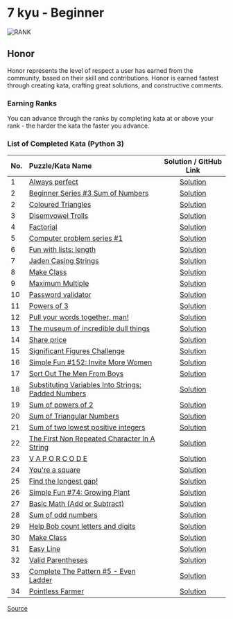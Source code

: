 # 7 kyu - Beginner

![RANK](https://github.com/ikostan/codewars/blob/master/img/copy-rank-kyu.png)

## Honor

Honor represents the level of respect a user has earned from the community,
based on their skill and contributions. Honor is earned fastest through
creating kata, crafting great solutions, and constructive comments.

### Earning Ranks

You can advance through the ranks by completing kata at or above your
rank - the harder the kata the faster you advance.

### List of Completed Kata (Python 3)
<!-- markdownlint-disable MD013 -->
| No. | Puzzle/Kata Name                                                                                                   |                                                          Solution / GitHub Link                                                          |
|-----|:-------------------------------------------------------------------------------------------------------------------|:----------------------------------------------------------------------------------------------------------------------------------------:|
| 1   | [Always perfect](https://www.codewars.com/kata/55f3facb78a9fd5b26000036)                                           |                             [Solution](https://github.com/ikostan/codewars/tree/master/kyu_7/always_perfect)                             |
| 2   | [Beginner Series #3 Sum of Numbers](https://www.codewars.com/kata/55f2b110f61eb01779000053)                        |                     [Solution](https://github.com/ikostan/codewars/tree/master/kyu_7/beginner_series_sum_of_numbers)                     |
| 2   | [Coloured Triangles](https://www.codewars.com/kata/5a25ac6ac5e284cfbe000111)                                       |                           [Solution](https://github.com/ikostan/codewars/tree/master/kyu_7/coloured_triangles)                           |
| 3   | [Disemvowel Trolls](https://www.codewars.com/kata/52fba66badcd10859f00097e)                                        |                           [Solution](https://github.com/ikostan/codewars/tree/master/kyu_7/disemvowel_trolls)                            |
| 4   | [Factorial](https://www.codewars.com/kata/54ff0d1f355cfd20e60001fc)                                                |                               [Solution](https://github.com/ikostan/codewars/tree/master/kyu_7/factorial)                                |
| 5   | [Computer problem series #1](https://www.codewars.com/kata/5d49c93d089c6e000ff8428c)                               |                        [Solution](https://github.com/ikostan/codewars/tree/master/kyu_7/fill_the_hard_disk_drive)                        |
| 6   | [Fun with lists: length](https://www.codewars.com/kata/581e476d5f59408553000a4b)                                   |                         [Solution](https://github.com/ikostan/codewars/tree/master/kyu_7/fun_with_lists_length)                          |
| 7   | [Jaden Casing Strings](https://www.codewars.com/kata/5390bac347d09b7da40006f6)                                     |                          [Solution](https://github.com/ikostan/codewars/tree/master/kyu_7/jaden_casing_strings)                          |
| 8   | [Make Class](https://www.codewars.com/kata/5d774cfde98179002a7cb3c8)                                               |                               [Solution](https://github.com/ikostan/codewars/tree/master/kyu_7/make_class)                               |
| 9   | [Maximum Multiple](https://www.codewars.com/kata/5aba780a6a176b029800041c)                                         |                            [Solution](https://github.com/ikostan/codewars/tree/master/kyu_7/maximum_multiple)                            |
| 10  | [Password validator](https://www.codewars.com/kata/56a921fa8c5167d8e7000053)                                       |                           [Solution](https://github.com/ikostan/codewars/tree/master/kyu_7/password_validator)                           |
| 11  | [Powers of 3](https://www.codewars.com/kata/57be674b93687de78c0001d9)                                              |                              [Solution](https://github.com/ikostan/codewars/tree/master/kyu_7/powers_of_3)                               |
| 12  | [Pull your words together, man!](https://www.codewars.com/kata/59ad7d2e07157af687000070)                           |                      [Solution](https://github.com/ikostan/codewars/tree/master/kyu_7/pull_your_words_together_man)                      |
| 13  | [The museum of incredible dull things](https://www.codewars.com/kata/563cf89eb4747c5fb100001b)                     |                           [Solution](https://github.com/ikostan/codewars/tree/master/kyu_7/remove_the_minimum)                           |
| 14  | [Share price](https://www.codewars.com/kata/5603a4dd3d96ef798f000068)                                              |                              [Solution](https://github.com/ikostan/codewars/tree/master/kyu_7/share_prices)                              |
| 15  | [Significant Figures Challenge](https://www.codewars.com/kata/5d9fe0ace0aad7001290acb7)                            |                          [Solution](https://github.com/ikostan/codewars/tree/master/kyu_7/significant_figures)                           |
| 16  | [Simple Fun #152: Invite More Women](https://www.codewars.com/kata/58acfe4ae0201e1708000075)                       |                             [Solution](https://github.com/ikostan/codewars/tree/master/kyu_7/simple_fun_152)                             |
| 17  | [Sort Out The Men From Boys](https://www.codewars.com/kata/5af15a37de4c7f223e00012d)                               |                       [Solution](https://github.com/ikostan/codewars/tree/master/kyu_7/sort_out_the_men_from_boys)                       |
| 18  | [Substituting Variables Into Strings: Padded Numbers](https://www.codewars.com/kata/51c89385ee245d7ddf000001)      |           [Solution](https://github.com/ikostan/codewars/tree/master/kyu_7/substituting_variables_into_strings_padded_numbers)           |
| 19  | [Sum of powers of 2](https://www.codewars.com/kata/5d9f95424a336600278a9632)                                       |                           [Solution](https://github.com/ikostan/codewars/tree/master/kyu_7/sum_of_powers_of_2)                           |
| 20  | [Sum of Triangular Numbers](https://www.codewars.com/kata/580878d5d27b84b64c000b51)                                |                       [Solution](https://github.com/ikostan/codewars/tree/master/kyu_7/sum_of_triangular_numbers)                        |
| 21  | [Sum of two lowest positive integers](https://www.codewars.com/kata/558fc85d8fd1938afb000014)                      |                         [Solution](https://github.com/ikostan/codewars/tree/master/kyu_7/sum_of_two_lowest_int)                          |
| 22  | [The First Non Repeated Character In A String](https://www.codewars.com/kata/570f6436b29c708a32000826)             |               [Solution](https://github.com/ikostan/codewars/tree/master/kyu_7/the_first_non_repeated_character_in_string)               |
| 23  | [V A P O R C O D E](https://www.codewars.com/kata/5966eeb31b229e44eb00007a)                                        |                               [Solution](https://github.com/ikostan/codewars/tree/master/kyu_7/vaporcode)                                |
| 24  | [You're a square](https://www.codewars.com/kata/54c27a33fb7da0db0100040e)                                          |                             [Solution](https://github.com/ikostan/codewars/tree/master/kyu_7/you_are_square)                             |
| 25  | [Find the longest gap!](https://www.codewars.com/kata/55b86beb1417eab500000051)                                    |                          [Solution](https://github.com/ikostan/codewars/tree/master/kyu_7/find_the_longest_gap)                          |
| 26  | [Simple Fun #74: Growing Plant](https://www.codewars.com/kata/58941fec8afa3618c9000184)                            |                             [Solution](https://github.com/ikostan/codewars/tree/master/kyu_7/growing_plant)                              |
| 27  | [Basic Math (Add or Subtract)](https://www.codewars.com/kata/5809b62808ad92e31b000031)                             |                       [Solution](https://github.com/ikostan/codewars/tree/master/kyu_7/basic_math_add_or_subtract)                       |
| 28  | [Sum of odd numbers](https://www.codewars.com/kata/55fd2d567d94ac3bc9000064)                                       |                           [Solution](https://github.com/ikostan/codewars/tree/master/kyu_7/sum_of_odd_numbers)                           |
| 29  | [Help Bob count letters and digits](https://www.codewars.com/kata/5738f5ea9545204cec000155)                        |                   [Solution](https://github.com/ikostan/codewars/tree/master/kyu_7/help_bob_count_letters_and_digits)                    |
| 30  | [Make Class](https://www.codewars.com/kata/5d774cfde98179002a7cb3c8)                                               |                               [Solution](https://github.com/ikostan/codewars/tree/master/kyu_7/make_class)                               |
| 31  | [Easy Line](https://www.codewars.com/kata/56e7d40129035aed6c000632)                                                |                               [Solution](https://github.com/ikostan/codewars/tree/master/kyu_7/easy_line)                                |
| 32  | [Valid Parentheses](https://www.codewars.com/kata/6411b91a5e71b915d237332d)                                        |                           [Solution](https://github.com/ikostan/codewars/tree/master/kyu_7/valid_parentheses)                            |
| 33  | [Complete The Pattern #5 - Even Ladder](https://www.codewars.com/kata/55749101ae1cf7673800003e)                    |                   [Solution](https://github.com/ikostan/codewars/tree/master/kyu_7/complete_the_pattern_5_even_ladder)                   |
| 34  | [Pointless Farmer](https://www.codewars.com/kata/597ab747d1ba5b843f0000ca)                                         |                            [Solution](https://github.com/ikostan/codewars/tree/master/kyu_7/pointless_farmer)                            |
<!-- markdownlint-enable MD013 -->
[Source](https://www.codewars.com/about)